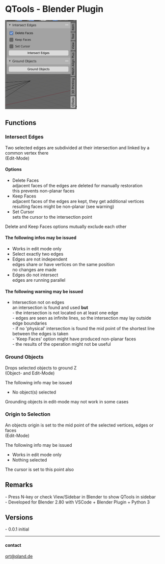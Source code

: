 # **QTools - Blender Plugin**

![Image](images/screen.png)

## **Functions**

### **Intersect Edges**
Two selected edges are subdivided at their intersection and linked by a common vertex there  
(Edit-Mode)

#### Options
- Delete Faces  
  adjacent faces of the edges are deleted for manually restoration  
  this prevents non-planar faces
- Keep Faces  
  adjacent faces of the edges are kept, they get additional vertices  
  resulting faces might be non-planar (see warning)
- Set Cursor  
  sets the cursor to the intersection point

Delete and Keep Faces options mutually exclude each other

#### The following infos may be issued
- Works in edit mode only
- Select exactly two edges
- Edges are not independent  
  edges share or have vertices on the same position  
  no changes are made
- Edges do not intersect  
  edges are running parallel  

#### The following warning may be issued
- Intersection not on edges  
  an intersection is found and used **but**  
  \- the intersection is not located on at least one edge  
  \- edges are seen as infinite lines, so the intersection may lay outside edge boundaries  
  \- if no 'physical' intersection is found the mid point of the shortest line between the edges is taken  
  \- 'Keep Faces' option might have produced non-planar faces  
  \- the results of the operation might not be useful

### **Ground Objects**
Drops selected objects to ground Z  
(Object- and Edit-Mode)

The following info may be issued
- No object(s) selected

Grounding objects in edit-mode may not work in some cases 

### **Origin to Selection**
An objects origin is set to the mid point of the selected vertices, edges or faces  
(Edit-Mode)

The following info may be issued  
- Works in edit mode only
- Nothing selected

The cursor is set to this point also

## **Remarks**
\- Press N-key or check View/Sidebar in Blender to show QTools in sidebar  
\- Developed for Blender 2.80 with VSCode + Blender Plugin + Python 3

## **Versions**
\- 0.0.1 initial

---

#### contact
[qrt@qland.de](mailto:qrt@qland.de)
